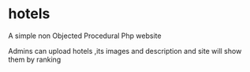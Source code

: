 # hotels
A simple non Objected Procedural Php website

Admins can upload hotels ,its images and description and site will show them by ranking
